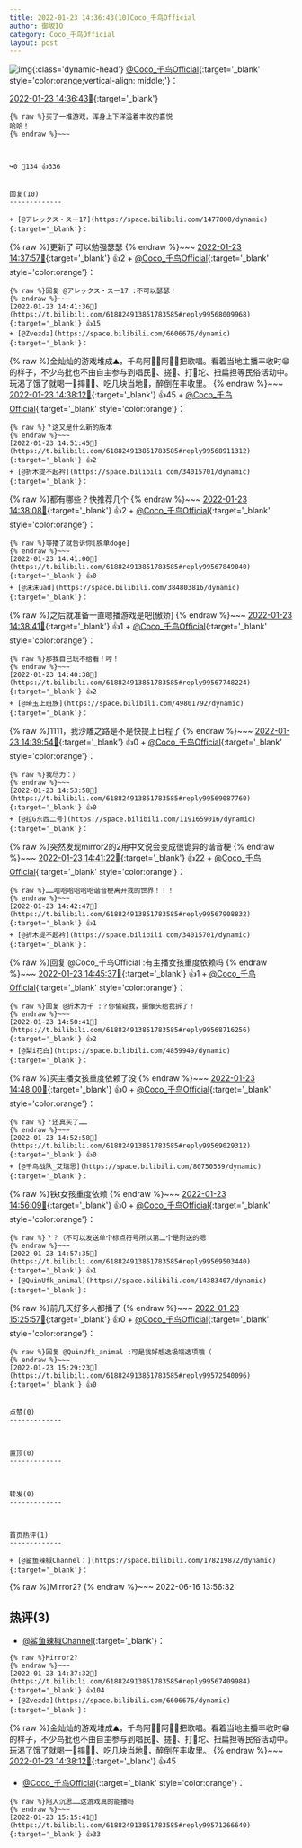 ```yaml
---
title: 2022-01-23 14:36:43(10)Coco_千鸟Official
author: 御坂IO
category: Coco_千鸟Official
layout: post
---
```


![img](/images/85e485bc0dbd0cde4d15f24d7cffe9704618ad10.jpg){:class='dynamic-head'}
[@Coco_千鸟Official](https://space.bilibili.com/1891728206/dynamic){:target='_blank' style='color:orange;vertical-align: middle;'}：

[2022-01-23 14:36:43🔗](https://t.bilibili.com/618824913851783585){:target='_blank'}

~~~
{% raw %}买了一堆游戏，浑身上下洋溢着丰收的喜悦
哈哈！
{% endraw %}~~~



↪️0 💬134 👍336


回复(10)
-------------

+ [@アレックス・スー17](https://space.bilibili.com/1477808/dynamic){:target='_blank'}：
~~~
{% raw %}更新了 可以勉强瑟瑟
{% endraw %}~~~
[2022-01-23 14:37:57🔗](https://t.bilibili.com/618824913851783585#reply99567500912){:target='_blank'} 👍2
    + [@Coco_千鸟Official](https://space.bilibili.com/1891728206/dynamic){:target='_blank' style='color:orange'}：
~~~
{% raw %}回复 @アレックス・スー17 :不可以瑟瑟！
{% endraw %}~~~
[2022-01-23 14:41:36🔗](https://t.bilibili.com/618824913851783585#reply99568009968){:target='_blank'} 👍15
+ [@Zvezda](https://space.bilibili.com/6606676/dynamic){:target='_blank'}：
~~~
{% raw %}金灿灿的游戏堆成⛰，千鸟阿👦🏻阿👧🏻把歌唱。看着当地主播丰收时😁的样子，不少鸟批也不由自主参与到唱民🎼、搓🌽、打🌽坨、扭扁担等民俗活动中。玩渴了饿了就喝一🥣摔🥣🍶、吃几块当地🥓，醉倒在丰收里。
{% endraw %}~~~
[2022-01-23 14:38:12🔗](https://t.bilibili.com/618824913851783585#reply99567509280){:target='_blank'} 👍45
    + [@Coco_千鸟Official](https://space.bilibili.com/1891728206/dynamic){:target='_blank' style='color:orange'}：
~~~
{% raw %}？这又是什么新的版本
{% endraw %}~~~
[2022-01-23 14:51:45🔗](https://t.bilibili.com/618824913851783585#reply99568911312){:target='_blank'} 👍2
+ [@折木提不起衿](https://space.bilibili.com/34015701/dynamic){:target='_blank'}：
~~~
{% raw %}都有哪些？快推荐几个
{% endraw %}~~~
[2022-01-23 14:38:08🔗](https://t.bilibili.com/618824913851783585#reply99567574944){:target='_blank'} 👍2
    + [@Coco_千鸟Official](https://space.bilibili.com/1891728206/dynamic){:target='_blank' style='color:orange'}：
~~~
{% raw %}等播了就告诉你[脱单doge]
{% endraw %}~~~
[2022-01-23 14:41:00🔗](https://t.bilibili.com/618824913851783585#reply99567849040){:target='_blank'} 👍0
+ [@沫沫uad](https://space.bilibili.com/384803816/dynamic){:target='_blank'}：
~~~
{% raw %}之后就准备一直嗯播游戏是吧[傲娇]
{% endraw %}~~~
[2022-01-23 14:38:41🔗](https://t.bilibili.com/618824913851783585#reply99567609568){:target='_blank'} 👍1
    + [@Coco_千鸟Official](https://space.bilibili.com/1891728206/dynamic){:target='_blank' style='color:orange'}：
~~~
{% raw %}那我自己玩不给看！哼！
{% endraw %}~~~
[2022-01-23 14:40:38🔗](https://t.bilibili.com/618824913851783585#reply99567748224){:target='_blank'} 👍2
+ [@琦玉上班族](https://space.bilibili.com/49801792/dynamic){:target='_blank'}：
~~~
{% raw %}1111，我沙雕之路是不是快提上日程了
{% endraw %}~~~
[2022-01-23 14:39:54🔗](https://t.bilibili.com/618824913851783585#reply99567794112){:target='_blank'} 👍0
    + [@Coco_千鸟Official](https://space.bilibili.com/1891728206/dynamic){:target='_blank' style='color:orange'}：
~~~
{% raw %}我尽力：）
{% endraw %}~~~
[2022-01-23 14:53:58🔗](https://t.bilibili.com/618824913851783585#reply99569087760){:target='_blank'} 👍0
+ [@拉G东西二号](https://space.bilibili.com/1191659016/dynamic){:target='_blank'}：
~~~
{% raw %}突然发现mirror2的2用中文说会变成很诡异的谐音梗
{% endraw %}~~~
[2022-01-23 14:41:22🔗](https://t.bilibili.com/618824913851783585#reply99567932208){:target='_blank'} 👍22
    + [@Coco_千鸟Official](https://space.bilibili.com/1891728206/dynamic){:target='_blank' style='color:orange'}：
~~~
{% raw %}……哈哈哈哈哈哈谐音梗离开我的世界！！！
{% endraw %}~~~
[2022-01-23 14:42:47🔗](https://t.bilibili.com/618824913851783585#reply99567908832){:target='_blank'} 👍1
+ [@折木提不起衿](https://space.bilibili.com/34015701/dynamic){:target='_blank'}：
~~~
{% raw %}回复 @Coco_千鸟Official :有主播女孩重度依赖吗
{% endraw %}~~~
[2022-01-23 14:45:37🔗](https://t.bilibili.com/618824913851783585#reply99568230144){:target='_blank'} 👍1
    + [@Coco_千鸟Official](https://space.bilibili.com/1891728206/dynamic){:target='_blank' style='color:orange'}：
~~~
{% raw %}回复 @折木为千 :？你偷窥我，摄像头给我拆了！
{% endraw %}~~~
[2022-01-23 14:50:41🔗](https://t.bilibili.com/618824913851783585#reply99568716256){:target='_blank'} 👍2
+ [@梨i花白](https://space.bilibili.com/4859949/dynamic){:target='_blank'}：
~~~
{% raw %}买主播女孩重度依赖了没
{% endraw %}~~~
[2022-01-23 14:48:00🔗](https://t.bilibili.com/618824913851783585#reply99568565648){:target='_blank'} 👍0
    + [@Coco_千鸟Official](https://space.bilibili.com/1891728206/dynamic){:target='_blank' style='color:orange'}：
~~~
{% raw %}？还真买了……
{% endraw %}~~~
[2022-01-23 14:52:58🔗](https://t.bilibili.com/618824913851783585#reply99569029312){:target='_blank'} 👍0
+ [@千鸟战队_艾瑞思](https://space.bilibili.com/80750539/dynamic){:target='_blank'}：
~~~
{% raw %}铁t女孩重度依赖
{% endraw %}~~~
[2022-01-23 14:56:09🔗](https://t.bilibili.com/618824913851783585#reply99569455680){:target='_blank'} 👍0
    + [@Coco_千鸟Official](https://space.bilibili.com/1891728206/dynamic){:target='_blank' style='color:orange'}：
~~~
{% raw %}？？（不可以发送单个标点符号所以第二个是附送的嗯
{% endraw %}~~~
[2022-01-23 14:57:35🔗](https://t.bilibili.com/618824913851783585#reply99569503440){:target='_blank'} 👍1
+ [@QuinUfk_animal](https://space.bilibili.com/14383407/dynamic){:target='_blank'}：
~~~
{% raw %}前几天好多人都播了
{% endraw %}~~~
[2022-01-23 15:25:57🔗](https://t.bilibili.com/618824913851783585#reply99572239344){:target='_blank'} 👍0
    + [@Coco_千鸟Official](https://space.bilibili.com/1891728206/dynamic){:target='_blank' style='color:orange'}：
~~~
{% raw %}回复 @QuinUfk_animal :可是我好想选极端选项哦（
{% endraw %}~~~
[2022-01-23 15:29:23🔗](https://t.bilibili.com/618824913851783585#reply99572540096){:target='_blank'} 👍0


点赞(0)
-------------



置顶(0)
-------------



转发(0)
-------------



首页热评(1)
-------------

+ [@鲨鱼辣椒Channel：](https://space.bilibili.com/178219872/dynamic){:target='_blank'}：
~~~
{% raw %}Mirror2?
{% endraw %}~~~
2022-06-16 13:56:32


热评(3)
-------------

+ [@鲨鱼辣椒Channel](https://space.bilibili.com/178219872/dynamic){:target='_blank'}：
~~~
{% raw %}Mirror2?
{% endraw %}~~~
[2022-01-23 14:37:32🔗](https://t.bilibili.com/618824913851783585#reply99567409984){:target='_blank'} 👍104
+ [@Zvezda](https://space.bilibili.com/6606676/dynamic){:target='_blank'}：
~~~
{% raw %}金灿灿的游戏堆成⛰，千鸟阿👦🏻阿👧🏻把歌唱。看着当地主播丰收时😁的样子，不少鸟批也不由自主参与到唱民🎼、搓🌽、打🌽坨、扭扁担等民俗活动中。玩渴了饿了就喝一🥣摔🥣🍶、吃几块当地🥓，醉倒在丰收里。
{% endraw %}~~~
[2022-01-23 14:38:12🔗](https://t.bilibili.com/618824913851783585#reply99567509280){:target='_blank'} 👍45
+ [@Coco_千鸟Official](https://space.bilibili.com/1891728206/dynamic){:target='_blank' style='color:orange'}：
~~~
{% raw %}陷入沉思……这游戏真的能播吗
{% endraw %}~~~
[2022-01-23 15:15:41🔗](https://t.bilibili.com/618824913851783585#reply99571266640){:target='_blank'} 👍33


